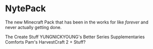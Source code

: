 # NytePack
The new Minecraft Pack that has been in the works for like *forever* and never actually getting done.

The Create Stuff
YUNGNICKYOUNG's Better Series
Supplementaries
Comforts
Pam's HarvestCraft 2 + Stuff?
